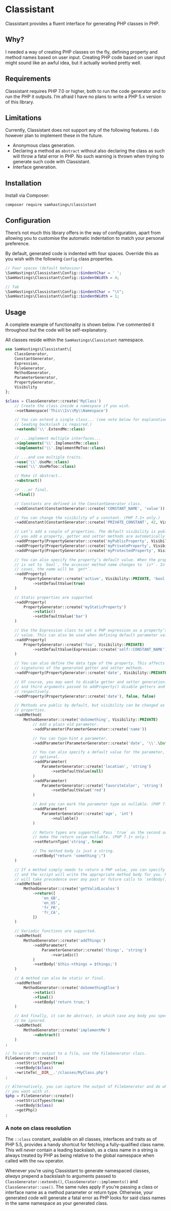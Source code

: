 # Classistant

Classistant provides a fluent interface for generating PHP classes in PHP.

## Why?

I needed a way of creating PHP classes on the fly, defining property and method names based on user input. Creating PHP code based on user input might sound like an awful idea, but it actually worked pretty well.

## Requirements

Classistant requires PHP 7.0 or higher, both to run the code generator and to run the PHP it outputs. I’m afraid I have no plans to write a PHP 5.x version of this library.

## Limitations

Currently, Classistant does not support any of the following features. I do however plan to implement these in the future.

- Anonymous class generation.
- Declaring a method as `abstract` without also declaring the class as such will throw a fatal error in PHP. No such warning is thrown when trying to generate such code with Classistant.
- Interface generation.

## Installation

Install via Composer:

```
composer require samhastings/classistant
```

## Configuration

There’s not much this library offers in the way of configuration, apart from allowing you to customise the automatic indentation to match your personal preference.

By default, generated code is indented with four spaces. Override this as you wish with the following `Config` class properties.

```php
// Four spaces (default behaviour)
\SamHastings\Classistant\Config::$indentChar = ' ';
\SamHastings\Classistant\Config::$indentWidth = 4;

// Tab
\SamHastings\Classistant\Config::$indentChar = "\t";
\SamHastings\Classistant\Config::$indentWidth = 1;
```

## Usage

A complete example of functionality is shown below. I’ve commented it throughout but the code will be self-explanatory.

All classes reside within the `SamHastings\Classistant` namespace.

```php
use SamHastings\Classistant\{
    ClassGenerator,
    ConstantGenerator,
    Expression,
    FileGenerator,
    MethodGenerator,
    ParameterGenerator,
    PropertyGenerator,
    Visibility
};

$class = ClassGenerator::create('MyClass')
    // Create the class inside a namespace if you wish.
    ->setNamespace('This\\Is\\My\\Namespace')

    // You can extend a single class... (see note below for explanation of why the
    // leading backslash is required.)
    ->extends('\\'.ExtendMe::class)

    // ...implement multiple interfaces...
    ->implements('\\'.ImplementMe::class)
    ->implements('\\'.ImplementMeToo::class)

    // ...and use multiple traits.
    ->use('\\'.UseMe::class)
    ->use('\\'.UseMeToo::class)

    // Make it abstract..
    ->abstract()

    // ...or final.
    ->final()

    // Constants are defined in the ConstantGenerator class.
    ->addConstant(ConstantGenerator::create('CONSTANT_NAME', 'value'))

    // You can change the visibility of a constant. (PHP 7.1+ only.)
    ->addConstant(ConstantGenerator::create('PRIVATE_CONSTANT', 42, Visibility::PRIVATE))

    // Let’s add a couple of properties. The default visibility is public. When
    // you add a property, getter and setter methods are automatically generated.
    ->addProperty(PropertyGenerator::create('myPublicProperty', Visibility::PUBLIC))
    ->addProperty(PropertyGenerator::create('myPrivateProperty', Visibility::PRIVATE))
    ->addProperty(PropertyGenerator::create('myProtectedProperty', Visibility::PROTECTED))

    // You can also specify the property’s default value. When the property’s type
    // is set to `bool`, the accessor method name changes to `is*`. In all other
    // cases, the name will be `get*`.
    ->addProperty(
        PropertyGenerator::create('active', Visibility::PRIVATE, 'bool')
            ->setDefaultValue(true)
    )

    // Static properties are supported.
    ->addProperty(
        PropertyGenerator::create('myStaticProperty')
            ->static()
            ->setDefaultValue('bar')
    )

    // Use the Expression class to set a PHP expression as a property’s default
    // value. This can also be used when defining default parameter values.
    ->addProperty(
        PropertyGenerator::create('foo', Visibility::PRIVATE)
            ->setDefaultValue(Expression::create('self::CONSTANT_NAME'))
    )

    // You can also define the data type of the property. This affects the method
    // signatures of the generated getter and setter methods.
    ->addProperty(PropertyGenerator::create('date', Visibility::PRIVATE, '\\'.\DateTime::class))

    // Of course, you may want to disable getter and setter generation. The second
    // and third arguments passed to addProperty() disable getters and setters,
    // respectively.
    ->addProperty(PropertyGenerator::create('date'), false, false)

    // Methods are public by default, but visibility can be changed as with
    // properties.
    ->addMethod(
        MethodGenerator::create('doSomething', Visibility::PRIVATE)
            // Add a plain old parameter.
            ->addParameter(ParameterGenerator::create('name'))

            // You can type-hint a parameter.
            ->addParameter(ParameterGenerator::create('date', '\\'.\DateTime::class))

            // You can also specify a default value for the parameter, making it
            // optional.
            ->addParameter(
                ParameterGenerator::create('location', 'string')
                    ->setDefaultValue(null)
            )
            ->addParameter(
                ParameterGenerator::create('favoriteColor', 'string')
                    ->setDefaultValue('red')
            )

            // And you can mark the parameter type as nullable. (PHP 7.1+ only.)
            ->addParameter(
                ParameterGenerator::create('age', 'int')
                    ->nullable()
            )

            // Return types are supported. Pass `true` as the second argument to
            // make the return value nullable. (PHP 7.1+ only.)
            ->setReturnType('string', true)

            // The method body is just a string.
            ->setBody("return 'something';")
    )

    // If a method simply needs to return a PHP value, you can specify the value
    // and the script will write the appropriate method body for you. Note, this
    // will take precedence over any past or future calls to `setBody()`.
    ->addMethod(
        MethodGenerator::create('getValidLocales')
            ->return([
                'en_GB',
                'en_US',
                'fr_FR',
                'fr_CA',
            ])
    )

    // Variadic functions are supported.
    ->addMethod(
        MethodGenerator::create('addThings')
            ->addParameter(
                ParameterGenerator::create('things', 'string')
                    ->variadic()
            )
            ->setBody('$this->things = $things;')
    )

    // A method can also be static or final.
    ->addMethod(
        MethodGenerator::create('doSomethingElse')
            ->static()
            ->final()
            ->setBody('return true;')
    )

    // And finally, it can be abstract, in which case any body you specify will
    // be ignored.
    ->addMethod(
        MethodGenerator::create('implementMe')
            ->abstract()
    )
;

// To write the output to a file, use the FileGenerator class.
FileGenerator::create()
    ->setStrictTypes(true)
    ->setBody($class)
    ->writeTo(__DIR__.'/classes/MyClass.php')
;

// Alternatively, you can capture the output of FileGenerator and do whatever
// you want with it.
$php = FileGenerator::create()
    ->setStrictTypes(true)
    ->setBody($class)
    ->getPhp()
;
```

### A note on class resolution

The `::class` constant, available on all classes, interfaces and traits as of PHP 5.5, provides a handy shortcut for fetching a fully-qualified class name. This will *never* contain a leading backslash, as a class name in a string is always treated by PHP as being relative to the global namespace when called with the `new` operator.

Whenever you’re using Classistant to generate namespaced classes, *always* prepend a backslash to arguments passed to `ClassGenerator::extends()`, `ClassGenerator::implements()` and `ClassGenerator::use()`. The same rules apply if you’re passing a class or interface name as a method parameter or return type. Otherwise, your generated code will generate a fatal error as PHP looks for said class names in the same namespace as your generated class.
